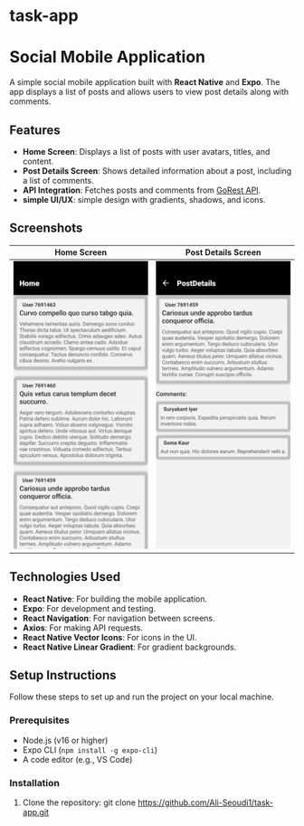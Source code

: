 # task-app

# Social Mobile Application

A simple social mobile application built with **React Native** and **Expo**. The app displays a list of posts and allows users to view post details along with comments.

## Features

- **Home Screen**: Displays a list of posts with user avatars, titles, and content.
- **Post Details Screen**: Shows detailed information about a post, including a list of comments.
- **API Integration**: Fetches posts and comments from [GoRest API](https://gorest.co.in/).
- **simple UI/UX**: simple design with gradients, shadows, and icons.

## Screenshots

| Home Screen                                      | Post Details Screen                                     |
| ------------------------------------------------ | ------------------------------------------------------- |
| <img src="screenshots/Home.png.jpg" width="300"> | <img src="screenshots/PostDetails.png.jpg" width="300"> |

## Technologies Used

- **React Native**: For building the mobile application.
- **Expo**: For development and testing.
- **React Navigation**: For navigation between screens.
- **Axios**: For making API requests.
- **React Native Vector Icons**: For icons in the UI.
- **React Native Linear Gradient**: For gradient backgrounds.

## Setup Instructions

Follow these steps to set up and run the project on your local machine.

### Prerequisites

- Node.js (v16 or higher)
- Expo CLI (`npm install -g expo-cli`)
- A code editor (e.g., VS Code)

### Installation

1. Clone the repository:
   git clone https://github.com/Ali-Seoudi1/task-app.git
